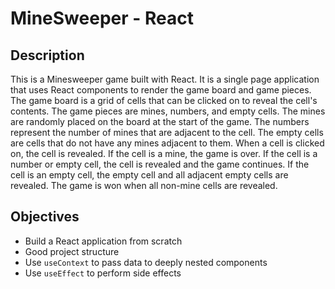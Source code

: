 # MineSweeper - React

## Description

This is a Minesweeper game built with React. It is a single page application that uses React components to render the game board and game pieces. The game board is a grid of cells that can be clicked on to reveal the cell's contents. The game pieces are mines, numbers, and empty cells. The mines are randomly placed on the board at the start of the game. The numbers represent the number of mines that are adjacent to the cell. The empty cells are cells that do not have any mines adjacent to them. When a cell is clicked on, the cell is revealed. If the cell is a mine, the game is over. If the cell is a number or empty cell, the cell is revealed and the game continues. If the cell is an empty cell, the empty cell and all adjacent empty cells are revealed. The game is won when all non-mine cells are revealed.

## Objectives

- Build a React application from scratch
- Good project structure
- Use `useContext` to pass data to deeply nested components
- Use `useEffect` to perform side effects
